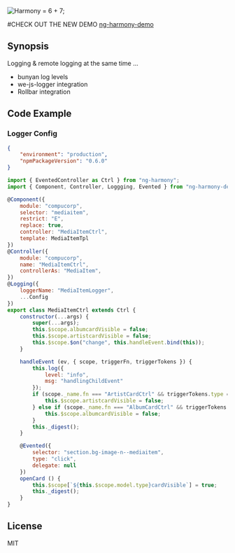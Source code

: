 ![Harmony = 6 + 7;](src/logo.png "Harmony - Fire in my eyes")

#CHECK OUT THE NEW DEMO
[ng-harmony-demo](http://www.github.com/ng-harmony/ng-harmony-demo)

## Synopsis

Logging & remote logging at the same time ...
* bunyan log levels
* we-js-logger integration
* Rollbar integration

## Code Example

### Logger Config

```json
{
    "environment": "production",
    "npmPackageVersion": "0.6.0"
}
```

```javascript
import { EventedController as Ctrl } from "ng-harmony";
import { Component, Controller, Loggging, Evented } from "ng-harmony-decorator"

@Component({
    module: "compucorp",
    selector: "mediaitem",
    restrict: "E",
    replace: true,
    controller: "MediaItemCtrl",
    template: MediaItemTpl
})
@Controller({
    module: "compucorp",
    name: "MediaItemCtrl",
    controllerAs: "MediaItem",
})
@Logging({
    loggerName: "MediaItemLogger",
    ...Config
})
export class MediaItemCtrl extends Ctrl {
    constructor(...args) {
        super(...args);
        this.$scope.albumcardVisible = false;
        this.$scope.artistcardVisible = false;
        this.$scope.$on("change", this.handleEvent.bind(this));
    }

    handleEvent (ev, { scope, triggerFn, triggerTokens }) {
        this.log({
            level: "info",
            msg: "handlingChildEvent"
        });
        if (scope._name.fn === "ArtistCardCtrl" && triggerTokens.type === "click") {
            this.$scope.artistcardVisible = false;
        } else if (scope._name.fn === "AlbumCardCtrl" && triggerTokens.type === "click") {
            this.$scope.albumcardVisible = false;
        }
        this._digest();
    }

    @Evented({
        selector: "section.bg-image-n--mediaitem",
        type: "click",
        delegate: null
    })
    openCard () {
        this.$scope[`${this.$scope.model.type}cardVisible`] = true;
        this._digest();
    }
}
```

## License

MIT
